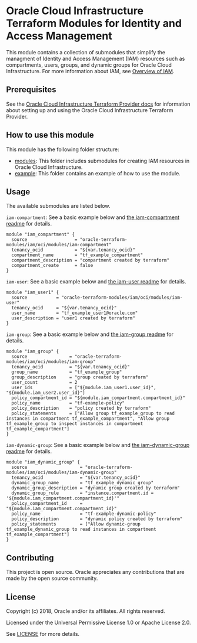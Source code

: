 # Oracle Cloud Infrastructure Terraform Modules for Identity and Access Management

This module contains a collection of submodules that simplify the managment of Identity and Access Management (IAM) resources such as compartments, users, groups, and dynamic groups for Oracle Cloud Infrastructure. For more information about IAM, see [Overview of IAM](https://docs.cloud.oracle.com/iaas/Content/Identity/Concepts/overview.htm).

## Prerequisites

See the [Oracle Cloud Infrastructure Terraform Provider docs](https://www.terraform.io/docs/providers/oci/index.html) for information about setting up and using the Oracle Cloud Infrastructure Terraform Provider.

## How to use this module

This module has the following folder structure:

* [modules](https://github.com/oracle-terraform-modules/terraform-oci-iam/tree/master/modules): This folder includes submodules for creating IAM resources in Oracle Cloud Infrastructure.
* [example](https://github.com/oracle-terraform-modules/terraform-oci-iam/tree/master/example): This folder contains an example of how to use the module.

## Usage

The available submodules are listed below.

`iam-compartment`:  See a basic example below and [the iam-compartment readme](https://github.com/oracle-terraform-modules/terraform-oci-iam/tree/master/modules/iam-compartment/README.md) for details.

```hcl
module "iam_compartment" {
  source                  = "oracle-terraform-modules/iam/oci/modules/iam-compartment"
  tenancy_ocid            = "${var.tenancy_ocid}"
  compartment_name        = "tf_example_compartment"
  compartment_description = "compartment created by terraform"
  compartment_create      = false
}
```

`iam-user`: See a basic example below and [the iam-user readme](https://github.com/oracle-terraform-modules/terraform-oci-iam/tree/master/modules/iam-user/README.md) for details.

```hcl
module "iam_user1" {
  source           = "oracle-terraform-modules/iam/oci/modules/iam-user"
  tenancy_ocid     = "${var.tenancy_ocid}"
  user_name        = "tf_example_user1@oracle.com"
  user_description = "user1 created by terraform"
}
```

`iam-group`: See a basic example below and [the iam-group readme](https://github.com/oracle-terraform-modules/terraform-oci-iam/tree/master/modules/iam-group/README.md) for details.

```hcl
module "iam_group" {
  source                = "oracle-terraform-modules/iam/oci/modules/iam-group"
  tenancy_ocid          = "${var.tenancy_ocid}"
  group_name            = "tf_example_group"
  group_description     = "group created by terraform"
  user_count            = 2
  user_ids              = ["${module.iam_user1.user_id}", "${module.iam_user2.user_id}"]
  policy_compartment_id = "${module.iam_compartment.compartment_id}"
  policy_name           = "tf-example-policy"
  policy_description    = "policy created by terraform"
  policy_statements     = ["Allow group tf_example_group to read instances in compartment tf_example_compartment", "Allow group tf_example_group to inspect instances in compartment tf_example_compartment"]
}
```

`iam-dynamic-group`: See a basic example below and [the iam-dynamic-group readme](https://github.com/oracle-terraform-modules/terraform-oci-iam/tree/master/modules/iam-dynamic-group/README.md) for details.

```hcl
module "iam_dynamic_group" {
  source                    = "oracle-terraform-modules/iam/oci/modules/iam-dynamic-group"
  tenancy_ocid              = "${var.tenancy_ocid}"
  dynamic_group_name        = "tf_example_dynamic_group"
  dynamic_group_description = "dynamic group created by terraform"
  dynamic_group_rule        = "instance.compartment.id = '${module.iam_compartment.compartment_id}'"
  policy_compartment_id     = "${module.iam_compartment.compartment_id}"
  policy_name               = "tf-example-dynamic-policy"
  policy_description        = "dynamic policy created by terraform"
  policy_statements         = ["Allow dynamic-group tf_example_dynamic_group to read instances in compartment tf_example_compartment"]
}
```

## Contributing

This project is open source. Oracle appreciates any contributions that are made by the open source community.

## License

Copyright (c) 2018, Oracle and/or its affiliates. All rights reserved.

Licensed under the Universal Permissive License 1.0 or Apache License 2.0.

See [LICENSE](https://github.com/oracle-terraform-modules/terraform-oci-iam/blob/master/LICENSE.txt) for more details.
